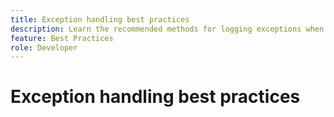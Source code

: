 ```yaml
---
title: Exception handling best practices
description: Learn the recommended methods for logging exceptions when developing Adobe Commerce projects.
feature: Best Practices
role: Developer
---
```


# Exception handling best practices
